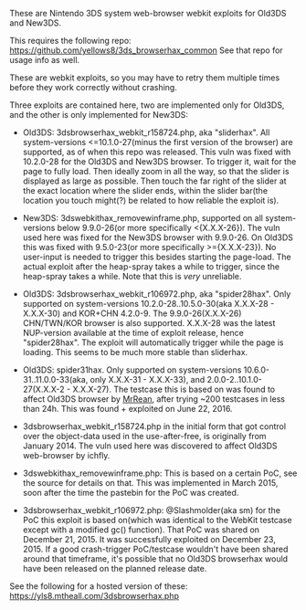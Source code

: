 These are Nintendo 3DS system web-browser webkit exploits for Old3DS and New3DS.

This requires the following repo: https://github.com/yellows8/3ds_browserhax_common See that repo for usage info as well.  

These are webkit exploits, so you may have to retry them multiple times before they work correctly without crashing.

Three exploits are contained here, two are implemented only for Old3DS, and the other is only implemented for New3DS:
* Old3DS: 3dsbrowserhax_webkit_r158724.php, aka "sliderhax". All system-versions <=10.1.0-27(minus the first version of the browser) are supported, as of when this repo was released. This vuln was fixed with 10.2.0-28 for the Old3DS and New3DS browser. To trigger it, wait for the page to fully load. Then ideally zoom in all the way, so that the slider is displayed as large as possible. Then touch the far right of the slider at the exact location where the slider ends, within the slider bar(the location you touch might(?) be related to how reliable the exploit is).
* New3DS: 3dswebkithax_removewinframe.php, supported on all system-versions below 9.9.0-26(or more specifically <{X.X.X-26}). The vuln used here was fixed for the New3DS browser with 9.9.0-26. On Old3DS this was fixed with 9.5.0-23(or more specifically >={X.X.X-23}). No user-input is needed to trigger this besides starting the page-load. The actual exploit after the heap-spray takes a while to trigger, since the heap-spray takes a while. Note that this is *very* unreliable.
* Old3DS: 3dsbrowserhax_webkit_r106972.php, aka "spider28hax". Only supported on system-versions 10.2.0-28..10.5.0-30(aka X.X.X-28 - X.X.X-30) and KOR+CHN 4.2.0-9. The 9.9.0-26(X.X.X-26) CHN/TWN/KOR browser is also supported. X.X.X-28 was the latest NUP-version available at the time of exploit release, hence "spider28hax". The exploit will automatically trigger while the page is loading. This seems to be much more stable than sliderhax.
* Old3DS: spider31hax. Only supported on system-versions 10.6.0-31..11.0.0-33(aka, only X.X.X-31 - X.X.X-33), and 2.0.0-2..10.1.0-27(X.X.X-2 - X.X.X-27). The testcase this is based on was found to affect Old3DS browser by [MrRean](https://www.youtube.com/watch?v=6iU9xFXDO2w), after trying ~200 testcases in less than 24h. This was found + exploited on June 22, 2016.

* 3dsbrowserhax_webkit_r158724.php in the initial form that got control over the object-data used in the use-after-free, is originally from January 2014. The vuln used here was discovered to affect Old3DS web-browser by ichfly.
* 3dswebkithax_removewinframe.php: This is based on a certain PoC, see the source for details on that. This was implemented in March 2015, soon after the time the pastebin for the PoC was created.
* 3dsbrowserhax_webkit_r106972.php: @Slashmolder(aka sm) for the PoC this exploit is based on(which was identical to the WebKit testcase except with a modified gc() function). That PoC was shared on December 21, 2015. It was successfully exploited on December 23, 2015. If a good crash-trigger PoC/testcase wouldn't have been shared around that timeframe, it's possible that no Old3DS browserhax would have been released on the planned release date.

See the following for a hosted version of these: https://yls8.mtheall.com/3dsbrowserhax.php

